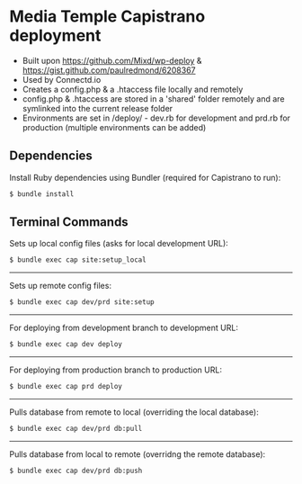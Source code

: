 Media Temple Capistrano deployment
=============

- Built upon https://github.com/Mixd/wp-deploy & https://gist.github.com/paulredmond/6208367
- Used by Connectd.io
- Creates a config.php & a .htaccess file locally and remotely
- config.php & .htaccess are stored in a 'shared' folder remotely and are symlinked into the current release folder
- Environments are set in /deploy/ - dev.rb for development and prd.rb for production (multiple environments can be added)

Dependencies
---------------
Install Ruby dependencies using Bundler (required for Capistrano to run):

```sh
$ bundle install
```

Terminal Commands
---------------

Sets up local config files (asks for local development URL): 
```sh
$ bundle exec cap site:setup_local
```
---------------

Sets up remote config files:
```sh
$ bundle exec cap dev/prd site:setup
```

---------------

For deploying from development branch to development URL:
```sh
$ bundle exec cap dev deploy
```

---------------

For deploying from production branch to production URL:
```sh
$ bundle exec cap prd deploy
```

---------------

Pulls database from remote to local (overriding the local database):
```sh
$ bundle exec cap dev/prd db:pull
```

---------------

Pulls database from local to remote (overridng the remote database):
```sh
$ bundle exec cap dev/prd db:push
```


